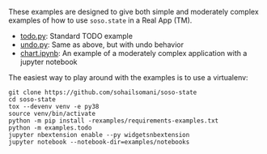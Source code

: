 These examples are designed to give both simple and moderately complex examples
of how to use `soso.state` in a Real App (TM).

 * [todo.py](todo.py): Standard TODO example
 * [undo.py](undo.py): Same as above, but with undo behavior
 * [chart.ipynb](notebooks/chart.ipynb): An example of a moderately complex application
   with a jupyter notebook
   
The easiest way to play around with the examples is to use a virtualenv:

```
git clone https://github.com/sohailsomani/soso-state
cd soso-state
tox --devenv venv -e py38
source venv/bin/activate
python -m pip install -rexamples/requirements-examples.txt
python -m examples.todo
jupyter nbextension enable --py widgetsnbextension
jupyter notebook --notebook-dir=examples/notebooks
```
